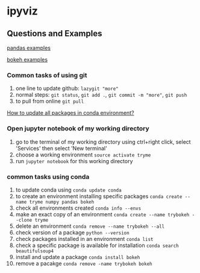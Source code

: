 # ipyviz

## Questions and Examples
[pandas examples](https://github.com/EmbraceLife/ipyviz/blob/master/pandas_examples.md)     

[bokeh examples](https://github.com/EmbraceLife/ipyviz/blob/master/bokeh_example.md)




### Common tasks of using git
1. one line to update github: `lazygit "more"`   
2. normal steps: `git status`, `git add .`, `git commit -m "more"`, `git push`    
3. to pull from online `git pull`


[How to update all packages in conda environment?](http://conda.pydata.org/docs/test-drive.html)    

### Open jupyter notebook of my working directory
1. go to the terminal of my working directory using ctrl+right click, select 'Services' then select 'New terminal'    
2. choose a working environment `source activate tryme`
3. run `jupyter notebook` for this working directory

### common tasks using conda
1. to update conda using `conda update conda`   
2. to create an environment installing specific packages `conda create --name tryme numpy pandas bokeh`    
3. check all environments created `conda info --envs`      
4. make an exact copy of an environment `conda create --name trybokeh --clone tryme`    
5. delete an environment `conda remove --name trybokeh --all`     
6. check version of a package `python --version`   
7. check packages installed in an environment `conda list`    
8. check a specific package is available for installation `conda search beautifulsoup4`    
9. install and update a package `conda install bokeh`    
10. remove a pacakge `conda remove -name trybokeh bokeh`    
